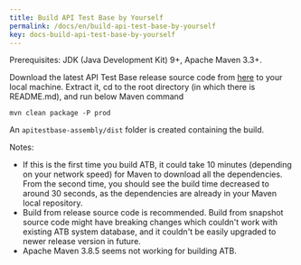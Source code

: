 ```yaml
---
title: Build API Test Base by Yourself
permalink: /docs/en/build-api-test-base-by-yourself
key: docs-build-api-test-base-by-yourself
---
```

Prerequisites: JDK (Java Development Kit) 9+, Apache Maven 3.3+.

Download the latest API Test Base release source code from [here](https://github.com/apitestbase/apitestbase/releases/latest) to your local machine. Extract it, cd to the root directory (in which there is README.md), and run below Maven command

`mvn clean package -P prod`

An `apitestbase-assembly/dist` folder is created containing the build.

Notes:
* If this is the first time you build ATB, it could take 10 minutes (depending on your network speed) for Maven to download all the dependencies. From the second time, you should see the build time decreased to around 30 seconds, as the dependencies are already in your Maven local repository.
* Build from release source code is recommended. Build from snapshot source code might have breaking changes which couldn't work with existing ATB system database, and it couldn't be easily upgraded to newer release version in future.
* Apache Maven 3.8.5 seems not working for building ATB.
  
